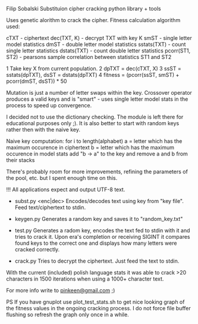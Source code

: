 Filip Sobalski
Substituion cipher cracking python library + tools

Uses genetic alorithm to crack the cipher.
Fitness calculation algorithm used:

cTXT - ciphertext
dec(TXT, K) - decrypt TXT with key K
smST - single letter model statistics
dmST - double letter model statistics
sstats(TXT) - count single letter statistics
dstats(TXT) - count double letter statistics
pcorr(ST1, ST2) - pearsons sample correlation
between statistics ST1 and ST2

1 Take key X from current population.
2 dpTXT = dec(cTXT, X)
3 ssST = sstats(dpTXT), dsST = dstats(dpTXT)
4 fitness = (pcorr(ssST, smST) + pcorr(dmST, dsST)) * 50

Mutation is just a number of letter swaps within the key.
Crossover operator produces a valid keys and is "smart" -
uses single letter model stats in the process to speed up
convergence.

I decided not to use the dictionary checking. The module
is left there for educational purposes only ;).
It is also better to start with random keys rather
then with the naive key.

Naive key computation:
for i to length(alphabet)
	a = letter which has the maximum occurence in ciphertext
	b = letter which has the maximum occurence in model stats
	add "b -> a" to the key and remove a and b from their stacks
	
	
There's probably room for more improvements, refining 
the parameters of the pool, etc. but I spent enough time
on this.

!!! All applications expect and output UTF-8 text.

* subst.py <enc|dec> <key file>
Encodes/decodes text using key from "key file".
Feed text/ciphertext to stdin.

* keygen.py
Generates a random key and saves it to "random_key.txt"

* test.py
Generates a radom key, encodes the text fed to stdin
with it and tries to crack it. Upon era's completion
or receiving SIGINT it compares found keys to the correct
one and displays how many letters were cracked correctly.

* crack.py
Tries to decrypt the ciphertext. Just feed the text to stdin.

With the current (included) polish language stats it was
able to crack >20 characters in 1500 iterations when using 
a 1000+ character text.

For more info write to pinkeen@gmail.com ;)

PS If you have gnuplot use plot_test_stats.sh to get nice looking
graph of the fitness values in the ongoing cracking process. 
I do not force file buffer flushing so refresh the graph only
once in a while.
